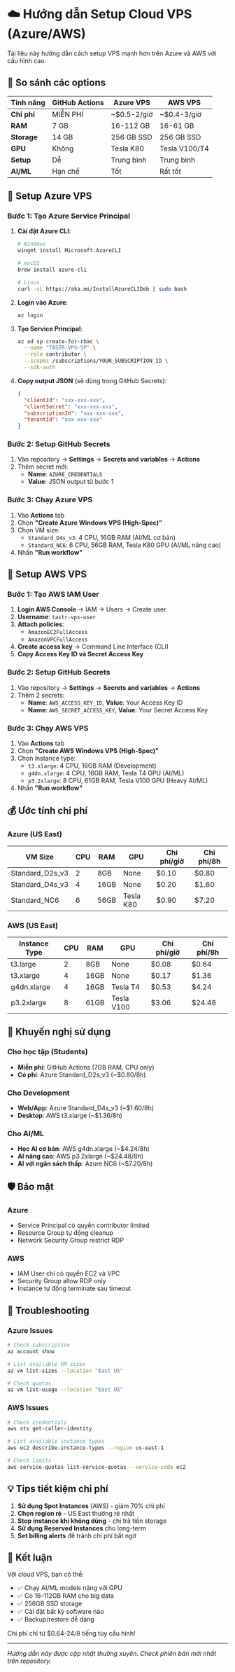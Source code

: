 # ☁️ Hướng dẫn Setup Cloud VPS (Azure/AWS)

Tài liệu này hướng dẫn cách setup VPS mạnh hơn trên Azure và AWS với cấu hình cao.

## 🎯 So sánh các options

| Tính năng | GitHub Actions | Azure VPS | AWS VPS |
|-----------|---------------|-----------|---------|
| **Chi phí** | MIỄN PHÍ | ~$0.5-2/giờ | ~$0.4-3/giờ |
| **RAM** | 7 GB | 16-112 GB | 16-61 GB |
| **Storage** | 14 GB | 256 GB SSD | 256 GB SSD |
| **GPU** | Không | Tesla K80 | Tesla V100/T4 |
| **Setup** | Dễ | Trung bình | Trung bình |
| **AI/ML** | Hạn chế | Tốt | Rất tốt |

## 🔧 Setup Azure VPS

### Bước 1: Tạo Azure Service Principal

1. **Cài đặt Azure CLI**:
   ```bash
   # Windows
   winget install Microsoft.AzureCLI
   
   # macOS
   brew install azure-cli
   
   # Linux
   curl -sL https://aka.ms/InstallAzureCLIDeb | sudo bash
   ```

2. **Login vào Azure**:
   ```bash
   az login
   ```

3. **Tạo Service Principal**:
   ```bash
   az ad sp create-for-rbac \
     --name "TASTR-VPS-SP" \
     --role contributor \
     --scopes /subscriptions/YOUR_SUBSCRIPTION_ID \
     --sdk-auth
   ```

4. **Copy output JSON** (sẽ dùng trong GitHub Secrets):
   ```json
   {
     "clientId": "xxx-xxx-xxx",
     "clientSecret": "xxx-xxx-xxx", 
     "subscriptionId": "xxx-xxx-xxx",
     "tenantId": "xxx-xxx-xxx"
   }
   ```

### Bước 2: Setup GitHub Secrets

1. Vào repository → **Settings** → **Secrets and variables** → **Actions**
2. Thêm secret mới:
   - **Name**: `AZURE_CREDENTIALS`
   - **Value**: JSON output từ bước 1

### Bước 3: Chạy Azure VPS

1. Vào **Actions** tab
2. Chọn **"Create Azure Windows VPS (High-Spec)"**
3. Chọn VM size:
   - `Standard_D4s_v3`: 4 CPU, 16GB RAM (AI/ML cơ bản)
   - `Standard_NC6`: 6 CPU, 56GB RAM, Tesla K80 GPU (AI/ML nâng cao)
4. Nhấn **"Run workflow"**

## 🔧 Setup AWS VPS  

### Bước 1: Tạo AWS IAM User

1. **Login AWS Console** → IAM → Users → Create user
2. **Username**: `tastr-vps-user`
3. **Attach policies**:
   - `AmazonEC2FullAccess`
   - `AmazonVPCFullAccess`
4. **Create access key** → Command Line Interface (CLI)
5. **Copy Access Key ID và Secret Access Key**

### Bước 2: Setup GitHub Secrets

1. Vào repository → **Settings** → **Secrets and variables** → **Actions**
2. Thêm 2 secrets:
   - **Name**: `AWS_ACCESS_KEY_ID`, **Value**: Your Access Key ID
   - **Name**: `AWS_SECRET_ACCESS_KEY`, **Value**: Your Secret Access Key

### Bước 3: Chạy AWS VPS

1. Vào **Actions** tab
2. Chọn **"Create AWS Windows VPS (High-Spec)"**
3. Chọn instance type:
   - `t3.xlarge`: 4 CPU, 16GB RAM (Development)
   - `g4dn.xlarge`: 4 CPU, 16GB RAM, Tesla T4 GPU (AI/ML)
   - `p3.2xlarge`: 8 CPU, 61GB RAM, Tesla V100 GPU (Heavy AI/ML)
4. Nhấn **"Run workflow"**

## 💰 Ước tính chi phí

### Azure (US East)
| VM Size | CPU | RAM | GPU | Chi phí/giờ | Chi phí/8h |
|---------|-----|-----|-----|-------------|------------|
| Standard_D2s_v3 | 2 | 8GB | None | $0.10 | $0.80 |
| Standard_D4s_v3 | 4 | 16GB | None | $0.20 | $1.60 |
| Standard_NC6 | 6 | 56GB | Tesla K80 | $0.90 | $7.20 |

### AWS (US East)
| Instance Type | CPU | RAM | GPU | Chi phí/giờ | Chi phí/8h |
|---------------|-----|-----|-----|-------------|------------|
| t3.large | 2 | 8GB | None | $0.08 | $0.64 |
| t3.xlarge | 4 | 16GB | None | $0.17 | $1.36 |
| g4dn.xlarge | 4 | 16GB | Tesla T4 | $0.53 | $4.24 |
| p3.2xlarge | 8 | 61GB | Tesla V100 | $3.06 | $24.48 |

## 🎯 Khuyến nghị sử dụng

### Cho học tập (Students)
- **Miễn phí**: GitHub Actions (7GB RAM, CPU only)
- **Có phí**: Azure Standard_D2s_v3 (~$0.80/8h)

### Cho Development  
- **Web/App**: Azure Standard_D4s_v3 (~$1.60/8h)
- **Desktop**: AWS t3.xlarge (~$1.36/8h)

### Cho AI/ML
- **Học AI cơ bản**: AWS g4dn.xlarge (~$4.24/8h)
- **AI nâng cao**: AWS p3.2xlarge (~$24.48/8h)
- **AI với ngân sách thấp**: Azure NC6 (~$7.20/8h)

## 🛡️ Bảo mật

### Azure
- Service Principal có quyền contributor limited
- Resource Group tự động cleanup
- Network Security Group restrict RDP

### AWS  
- IAM User chỉ có quyền EC2 và VPC
- Security Group allow RDP only
- Instance tự động terminate sau timeout

## 🔧 Troubleshooting

### Azure Issues
```bash
# Check subscription
az account show

# List available VM sizes
az vm list-sizes --location "East US"

# Check quotas
az vm list-usage --location "East US"
```

### AWS Issues
```bash
# Check credentials
aws sts get-caller-identity

# List available instance types
aws ec2 describe-instance-types --region us-east-1

# Check limits
aws service-quotas list-service-quotas --service-code ec2
```

## 💡 Tips tiết kiệm chi phí

1. **Sử dụng Spot Instances** (AWS) - giảm 70% chi phí
2. **Chọn region rẻ** - US East thường rẻ nhất  
3. **Stop instance khi không dùng** - chỉ trả tiền storage
4. **Sử dụng Reserved Instances** cho long-term
5. **Set billing alerts** để tránh chi phí bất ngờ

## 🎉 Kết luận

Với cloud VPS, bạn có thể:
- ✅ Chạy AI/ML models nặng với GPU
- ✅ Có 16-112GB RAM cho big data
- ✅ 256GB SSD storage
- ✅ Cài đặt bất kỳ software nào
- ✅ Backup/restore dễ dàng

Chi phí chỉ từ $0.64-24/8 tiếng tùy cấu hình!

---

*Hướng dẫn này được cập nhật thường xuyên. Check phiên bản mới nhất trên repository.*
